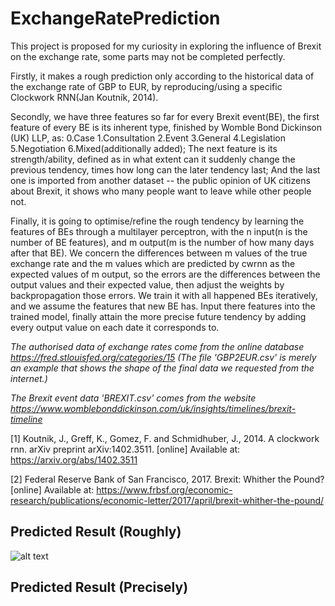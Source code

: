 # ExchangeRatePrediction

This project is proposed for my curiosity in exploring the influence of Brexit on the exchange rate, some parts may not be  completed perfectly.

Firstly, it makes a rough prediction only according to the historical data of the exchange rate of GBP to EUR, by reproducing/using a specific Clockwork RNN(Jan Koutník, 2014).

Secondly, we have three features so far for every Brexit event(BE), the first feature of every BE is its inherent type, finished by Womble Bond Dickinson (UK) LLP, as:
0.Case
1.Consultation
2.Event
3.General
4.Legislation
5.Negotiation
6.Mixed(additionally added);
The next feature is its strength/ability, defined as in what extent can it suddenly change the previous tendency, times how long can the later tendency last; And the last one is imported from another dataset -- the public opinion of UK citizens about Brexit, it shows who many people want to leave while other people not. 

Finally, it is going to optimise/refine the rough tendency by learning the features of BEs through a multilayer perceptron, with the n input(n is the number of BE features), and m output(m is the number of how many days after that BE). We concern the differences between m values of the true exchange rate and the m values which are predicted by cwrnn as the expected values of m output, so the errors are the differences between the output values and their expected value, then adjust the weights by backpropagation those errors. We train it with all happened BEs iteratively, and we assume the features that new BE has. Input there features into the trained model, finally attain the more precise future tendency by adding every output value on each date it corresponds to.

*The authorised data of exchange rates come from the online database https://fred.stlouisfed.org/categories/15 (The file 'GBP2EUR.csv' is merely an example that shows the shape of the final data we requested from the internet.)*

*The Brexit event data 'BREXIT.csv' comes from the website https://www.womblebonddickinson.com/uk/insights/timelines/brexit-timeline*

[1] Koutnik, J., Greff, K., Gomez, F. and Schmidhuber, J., 2014. A clockwork rnn. arXiv preprint arXiv:1402.3511. [online] Available at: https://arxiv.org/abs/1402.3511

[2] Federal Reserve Bank of San Francisco, 2017. Brexit: Whither the Pound? [online] Available at: https://www.frbsf.org/economic-research/publications/economic-letter/2017/april/brexit-whither-the-pound/

## Predicted Result (Roughly)
![alt text](https://github.com/SylvanLiu/ExchangeRatePrediction/blob/master/Prediction.png)

## Predicted Result (Precisely)

